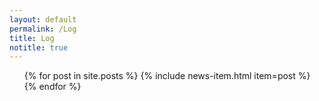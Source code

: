 ```yaml
---
layout: default
permalink: /Log
title: Log
notitle: true
---
```

<ul class="news list-unstyled">
  {% for post in site.posts %}
  {% include news-item.html item=post %}
  {% endfor %}
</ul>